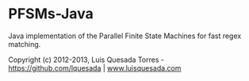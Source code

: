 PFSMs-Java
==========

Java implementation of the Parallel Finite State Machines for fast regex matching.

Copyright (c) 2012-2013, Luis Quesada Torres - https://github.com/lquesada | www.luisquesada.com

